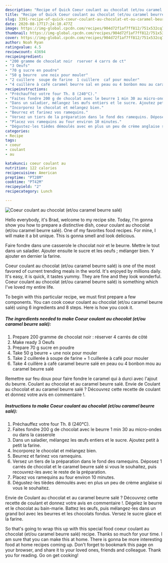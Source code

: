 ```yaml
---
description: "Recipe of Quick Coeur coulant au chocolat (et/ou caramel beurre salé)"
title: "Recipe of Quick Coeur coulant au chocolat (et/ou caramel beurre salé)"
slug: 3391-recipe-of-quick-coeur-coulant-au-chocolat-et-ou-caramel-beurre-sale
date: 2020-08-17T17:24:10.477Z
image: https://img-global.cpcdn.com/recipes/904d72f1af7ff812/751x532cq70/coeur-coulant-au-chocolat-etou-caramel-beurre-sale-photo-principale-de-la-recette.jpg
thumbnail: https://img-global.cpcdn.com/recipes/904d72f1af7ff812/751x532cq70/coeur-coulant-au-chocolat-etou-caramel-beurre-sale-photo-principale-de-la-recette.jpg
cover: https://img-global.cpcdn.com/recipes/904d72f1af7ff812/751x532cq70/coeur-coulant-au-chocolat-etou-caramel-beurre-sale-photo-principale-de-la-recette.jpg
author: Noah Ryan
ratingvalue: 4.5
reviewcount: 43694
recipeingredient:
- "200 gramme de chocolat noir  rserver 4 carrs de ct"
- "3 Oeufs"
- "70 g sucre en poudre"
- "50 g beurre  une noix pour mouler"
- "2 cuillere  soupe de farine  1 cuillere  caf pour mouler"
- "4 cuillère à café caramel beurre sal en peau ou 4 bonbon mou au caramel beurre sal"
recipeinstructions:
- "Préchauffez votre four Th. 8 (240°C)."
- "Faites fondre 200 g de chocolat avec le beurre 1 min 30 au micro-ondes ou dans la casserole"
- "Dans un saladier, mélangez les œufs entiers et le sucre. Ajoutez petit à petit la farine."
- "Incorporez le chocolat et mélangez bien."
- "Beurrez et farinez vos ramequins."
- "Versez un tiers de la préparation dans le fond des ramequins. Déposez 1 carrés de chocolat et le caramel beurre salé si vous le souhaitez, puis recouvrez-les avec le reste de la préparation."
- "Placez vos ramequins au four environ 10 minutes."
- "Dégustez-les tièdes démoulés avec en plus un peu de crème anglaise si vous le souhaitez."
categories:
- Recipe
tags:
- coeur
- coulant
- au

katakunci: coeur coulant au 
nutrition: 122 calories
recipecuisine: American
preptime: "PT28M"
cooktime: "PT42M"
recipeyield: "2"
recipecategory: Lunch

---
```



![Coeur coulant au chocolat (et/ou caramel beurre salé)](https://img-global.cpcdn.com/recipes/904d72f1af7ff812/751x532cq70/coeur-coulant-au-chocolat-etou-caramel-beurre-sale-photo-principale-de-la-recette.jpg)

Hello everybody, it's Brad, welcome to my recipe site. Today, I'm gonna show you how to prepare a distinctive dish, coeur coulant au chocolat (et/ou caramel beurre salé). One of my favorites food recipes. For mine, I will make it a bit unique. This is gonna smell and look delicious.

Faire fondre dans une casserole le chocolat noir et le beurre. Mettre le tout dans un saladier. Ajouter ensuite le sucre et les oeufs ; mélanger bien. Y ajouter en dernier la farine.

Coeur coulant au chocolat (et/ou caramel beurre salé) is one of the most favored of current trending meals in the world. It's enjoyed by millions daily. It's easy, it is quick, it tastes yummy. They are fine and they look wonderful. Coeur coulant au chocolat (et/ou caramel beurre salé) is something which I've loved my entire life.


To begin with this particular recipe, we must first prepare a few components. You can cook coeur coulant au chocolat (et/ou caramel beurre salé) using 6 ingredients and 8 steps. Here is how you cook it.

<!--inarticleads1-->

##### The ingredients needed to make Coeur coulant au chocolat (et/ou caramel beurre salé):

1. Prepare 200 gramme de chocolat noir : réserver 4 carrés de côté
1. Make ready 3 Oeufs
1. Prepare 70 g sucre en poudre
1. Take 50 g beurre + une noix pour mouler
1. Take 2 cuillerée à soupe de farine + 1 cuillerée à café pour mouler
1. Take 4 cuillère à café caramel beurre salé en peau ou 4 bonbon mou au caramel beurre salé


Remettre sur feu doux pour faire fondre le caramel qui à durci avec l&#39;ajout du beurre. Coulant au chocolat et au caramel beurre salé. Envie de Coulant au chocolat et au caramel beurre salé ? Découvrez cette recette de coulant et donnez votre avis en commentaire !. 

<!--inarticleads2-->

##### Instructions to make Coeur coulant au chocolat (et/ou caramel beurre salé):

1. Préchauffez votre four Th. 8 (240°C).
1. Faites fondre 200 g de chocolat avec le beurre 1 min 30 au micro-ondes ou dans la casserole
1. Dans un saladier, mélangez les œufs entiers et le sucre. Ajoutez petit à petit la farine.
1. Incorporez le chocolat et mélangez bien.
1. Beurrez et farinez vos ramequins.
1. Versez un tiers de la préparation dans le fond des ramequins. Déposez 1 carrés de chocolat et le caramel beurre salé si vous le souhaitez, puis recouvrez-les avec le reste de la préparation.
1. Placez vos ramequins au four environ 10 minutes.
1. Dégustez-les tièdes démoulés avec en plus un peu de crème anglaise si vous le souhaitez.


Envie de Coulant au chocolat et au caramel beurre salé ? Découvrez cette recette de coulant et donnez votre avis en commentaire !. Dégelez le beurre et le chocolat au bain-marie. Battez les œufs, puis mélangez-les dans un grand bol avec les beurres et les chocolats fondus. Versez le sucre glace et la farine. 

So that's going to wrap this up with this special food coeur coulant au chocolat (et/ou caramel beurre salé) recipe. Thanks so much for your time. I am sure that you can make this at home. There is gonna be more interesting food at home recipes coming up. Don't forget to bookmark this page on your browser, and share it to your loved ones, friends and colleague. Thank you for reading. Go on get cooking!
